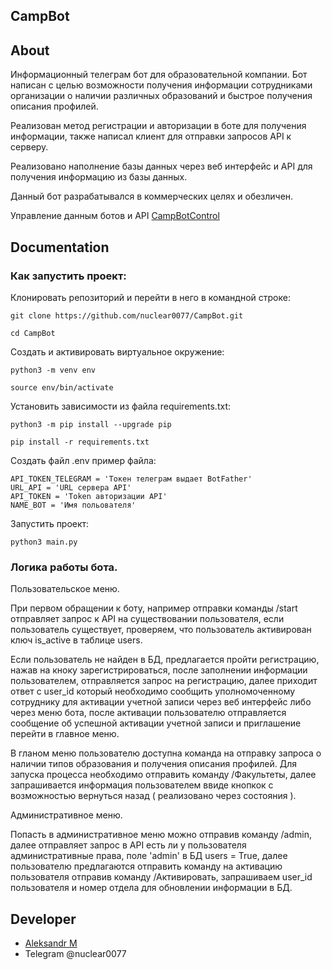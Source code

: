 ## CampBot

## About
Информационный телеграм бот для образовательной компании.
Бот написан с целью возможности получения информации сотрудниками организации о наличии различных образований и быстрое получения описания профилей.

Реализован метод регистрации и авторизации в боте для получения информации, также написал клиент для отправки запросов API к серверу.

Реализовано наполнение базы данных через веб интерфейс и API для получения информацию из базы данных.

Данный бот разрабатывался в коммерческих целях и обезличен.

Управление данным ботов и API [CampBotControl](https://github.com/nuclear0077/CampBotControl)

## Documentation

### Как запустить проект:

Клонировать репозиторий и перейти в него в командной строке:

```
git clone https://github.com/nuclear0077/CampBot.git
```

```
cd CampBot
```

Cоздать и активировать виртуальное окружение:

```
python3 -m venv env
```

```
source env/bin/activate
```

Установить зависимости из файла requirements.txt:

```
python3 -m pip install --upgrade pip
```

```
pip install -r requirements.txt
```

Создать файл .env пример файла:
```
API_TOKEN_TELEGRAM = 'Токен телеграм выдает BotFather'
URL_API = 'URL сервера API'
API_TOKEN = 'Token авторизации API'
NAME_BOT = 'Имя польователя'
```
Запустить проект:

```
python3 main.py
```

### Логика работы бота.
Пользовательское меню.

При первом обращении к боту, например отправки команды /start отправляет запрос к API на существовании пользователя, если пользователь существует, проверяем, что пользователь активирован ключ is_active в таблице users.

Если пользователь не найден в БД, предлагается пройти регистрацию, нажав на кноку зарегистрироваться, после заполнении информации пользователем, отправляется запрос на регистрацию, далее приходит ответ с user_id который необходимо сообщить уполномоченному сотруднику для активации учетной записи через веб интерфейс либо через меню бота, после активации пользователю отправляется сообщение об успешной активации учетной записи и приглашение перейти в главное меню.

В гланом меню пользователю доступна команда на отправку запроса о наличии типов образования и получения описания профилей.
Для запуска процесса необходимо отправить команду /Факультеты, далее запрашивается информация пользователем ввиде кнопкок с возможностью вернуться назад ( реализовано через состояния ).

Административное меню.

Попасть в административное меню можно отправив команду /admin, далее отправляет запрос в API есть ли у пользователя административные права, поле 'admin' в БД users = True, далее пользователю предлагаются отправить команду на активацию пользователя отправив команду /Активировать, запрашиваем user_id пользователя и номер отдела для обновлении информации в БД.


## Developer

- [Aleksandr M](https://github.com/nuclear0077)
- Telegram @nuclear0077

